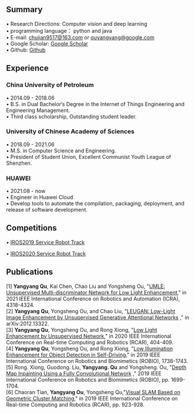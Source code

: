 ## Summary  
• Research Directions: Computer vision and deep learning    
• programming language： python and java  
• E-mail: chujian9517@163.com or quyangyang@google.com  
• Google Scholar: [Google Scholar](https://scholar.google.com/citations?hl=zh-CN&user=JzRU1eEAAAAJ)  
• Github: [Github](https://github.com/nameCody)
## Experience

### China University of Petroleum    
• 2014.09 - 2018.06  
• B.S. in Dual Bachelor’s Degree in the Internet of Things Engineering and Engineering Management.   
• Third class scholarship, Outstanding student leader.    

### University of Chinese Academy of Sciences   
• 2018.09 - 2021.06     
• M.S. in Computer Science and Engineering.   
• President of Student Union, Excellent Communist Youth League of Shenzhen.  

### HUAWEI 
• 2021.08 - now  
• Engineer in Huawei Cloud    
• Develop tools to automate the compilation, packaging, deployment, and release of software development.  


## Competitions

• [IROS2019 Service Robot Track](https://rpal.cse.usf.edu/competition_iros2019/)

• [IROS2020 Service Robot Track](https://rpal.cse.usf.edu/competition_iros2020/)


## Publications

[1] **Yangyang Qu**, Kai Chen, Chao Liu and Yongsheng Ou, "[UMLE: Unsupervised Multi-discriminator Network for Low Light Enhancement](https://ieeexplore.ieee.org/abstract/document/9561051)," in 2021 IEEE International Conference on Robotics and Automation (ICRA), 4318-4324.   
[2] **Yangyang Qu**, Yongsheng Ou, and Chao Liu, "[LEUGAN: Low-Light Image Enhancement by Unsupervised Generative Attentional Networks](https://arxiv.org/abs/2012.13322)
," in arXiv:2012.13322.   
[3] **Yangyang Qu**, Yongsheng Ou, and Rong Xiong, "[Low Light Enhancement by Unsupervised Network](https://ieeexplore.ieee.org/abstract/document/9303267),"  in 2020 IEEE International Conference on Real-time Computing and Robotics (RCAR), 404-409.   
[4] **Yangyang Qu**, Yongsheng Ou, and Rong Xiong, "[Low Illumination Enhancement for Object Detection in Self-Driving](https://ieeexplore.ieee.org/abstract/document/8961471)," in 2019 IEEE International Conference on Robotics and Biomimetics (ROBIO), 1738-1743.  
[5] Rong. Xiong, Guodong. Liu, **Yangyang. Qu** and Yongsheng. Ou, "[Depth Map Inpainting Using a Fully Convolutional Network](https://ieeexplore.ieee.org/abstract/document/8961820) ," 2019 IEEE International Conference on Robotics and Biomimetics (ROBIO), pp. 1699-1704.  
[6] Chaoran Tian, **Yangyang Ou**, Yongsheng Qu,"[Visual SLAM Based on Geometric Cluster Matching](https://ieeexplore.ieee.org/abstract/document/9044135)," in 2019 IEEE International Conference on Real-time Computing and Robotics (RCAR), pp. 923-928.    
